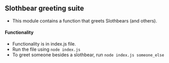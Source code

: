 ## Slothbear greeting suite
* This module contains a function that greets Slothbears (and others).

#### Functionality
* Functionality is in index.js file.
* Run the file using ``` node index.js ```
* To greet someone besides a slothbear, run ``` node index.js someone_else ```
